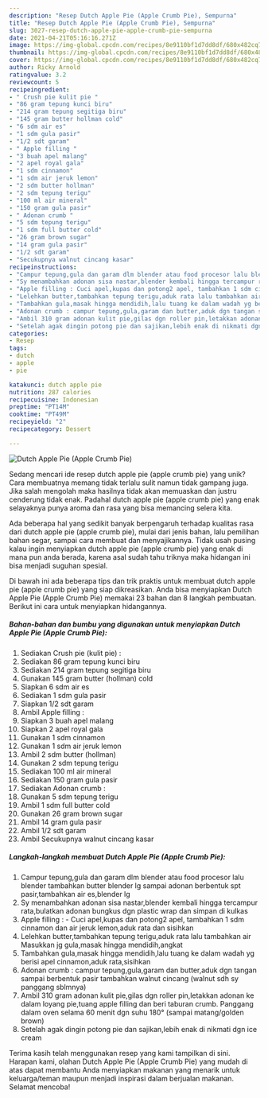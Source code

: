 ```yaml
---
description: "Resep Dutch Apple Pie (Apple Crumb Pie), Sempurna"
title: "Resep Dutch Apple Pie (Apple Crumb Pie), Sempurna"
slug: 3027-resep-dutch-apple-pie-apple-crumb-pie-sempurna
date: 2021-04-21T05:16:16.271Z
image: https://img-global.cpcdn.com/recipes/8e9110bf1d7dd8df/680x482cq70/dutch-apple-pie-apple-crumb-pie-foto-resep-utama.jpg
thumbnail: https://img-global.cpcdn.com/recipes/8e9110bf1d7dd8df/680x482cq70/dutch-apple-pie-apple-crumb-pie-foto-resep-utama.jpg
cover: https://img-global.cpcdn.com/recipes/8e9110bf1d7dd8df/680x482cq70/dutch-apple-pie-apple-crumb-pie-foto-resep-utama.jpg
author: Ricky Arnold
ratingvalue: 3.2
reviewcount: 5
recipeingredient:
- " Crush pie kulit pie "
- "86 gram tepung kunci biru"
- "214 gram tepung segitiga biru"
- "145 gram butter hollman cold"
- "6 sdm air es"
- "1 sdm gula pasir"
- "1/2 sdt garam"
- " Apple filling "
- "3 buah apel malang"
- "2 apel royal gala"
- "1 sdm cinnamon"
- "1 sdm air jeruk lemon"
- "2 sdm butter hollman"
- "2 sdm tepung terigu"
- "100 ml air mineral"
- "150 gram gula pasir"
- " Adonan crumb "
- "5 sdm tepung terigu"
- "1 sdm full butter cold"
- "26 gram brown sugar"
- "14 gram gula pasir"
- "1/2 sdt garam"
- "Secukupnya walnut cincang kasar"
recipeinstructions:
- "Campur tepung,gula dan garam dlm blender atau food procesor lalu blender tambahkan butter blender lg sampai adonan berbentuk spt pasir,tambahkan air es,blender lg"
- "Sy menambahkan adonan sisa nastar,blender kembali hingga tercampur rata,bulatkan adonan bungkus dgn plastic wrap dan simpan di kulkas"
- "Apple filling : Cuci apel,kupas dan potong2 apel, tambahkan 1 sdm cinnamon dan air jeruk lemon,aduk rata dan sisihkan"
- "Lelehkan butter,tambahkan tepung terigu,aduk rata lalu tambahkan air Masukkan jg gula,masak hingga mendidih,angkat"
- "Tambahkan gula,masak hingga mendidih,lalu tuang ke dalam wadah yg berisi apel cinnamon,aduk rata,sisihkan"
- "Adonan crumb : campur tepung,gula,garam dan butter,aduk dgn tangan sampai berbentuk pasir tambahkan walnut cincang (walnut sdh sy panggang sblmnya)"
- "Ambil 310 gram adonan kulit pie,gilas dgn roller pin,letakkan adonan ke dalam loyang pie,tuang apple filling dan beri taburan crumb. Panggang dalam oven selama 60 menit dgn suhu 180° (sampai matang/golden brown)"
- "Setelah agak dingin potong pie dan sajikan,lebih enak di nikmati dgn ice cream"
categories:
- Resep
tags:
- dutch
- apple
- pie

katakunci: dutch apple pie 
nutrition: 287 calories
recipecuisine: Indonesian
preptime: "PT14M"
cooktime: "PT49M"
recipeyield: "2"
recipecategory: Dessert

---
```



![Dutch Apple Pie (Apple Crumb Pie)](https://img-global.cpcdn.com/recipes/8e9110bf1d7dd8df/680x482cq70/dutch-apple-pie-apple-crumb-pie-foto-resep-utama.jpg)

Sedang mencari ide resep dutch apple pie (apple crumb pie) yang unik? Cara membuatnya memang tidak terlalu sulit namun tidak gampang juga. Jika salah mengolah maka hasilnya tidak akan memuaskan dan justru cenderung tidak enak. Padahal dutch apple pie (apple crumb pie) yang enak selayaknya punya aroma dan rasa yang bisa memancing selera kita.

Ada beberapa hal yang sedikit banyak berpengaruh terhadap kualitas rasa dari dutch apple pie (apple crumb pie), mulai dari jenis bahan, lalu pemilihan bahan segar, sampai cara membuat dan menyajikannya. Tidak usah pusing kalau ingin menyiapkan dutch apple pie (apple crumb pie) yang enak di mana pun anda berada, karena asal sudah tahu triknya maka hidangan ini bisa menjadi suguhan spesial.




Di bawah ini ada beberapa tips dan trik praktis untuk membuat dutch apple pie (apple crumb pie) yang siap dikreasikan. Anda bisa menyiapkan Dutch Apple Pie (Apple Crumb Pie) memakai 23 bahan dan 8 langkah pembuatan. Berikut ini cara untuk menyiapkan hidangannya.

<!--inarticleads1-->

##### Bahan-bahan dan bumbu yang digunakan untuk menyiapkan Dutch Apple Pie (Apple Crumb Pie):

1. Sediakan  Crush pie (kulit pie) :
1. Sediakan 86 gram tepung kunci biru
1. Sediakan 214 gram tepung segitiga biru
1. Gunakan 145 gram butter (hollman) cold
1. Siapkan 6 sdm air es
1. Sediakan 1 sdm gula pasir
1. Siapkan 1/2 sdt garam
1. Ambil  Apple filling :
1. Siapkan 3 buah apel malang
1. Siapkan 2 apel royal gala
1. Gunakan 1 sdm cinnamon
1. Gunakan 1 sdm air jeruk lemon
1. Ambil 2 sdm butter (hollman)
1. Gunakan 2 sdm tepung terigu
1. Sediakan 100 ml air mineral
1. Sediakan 150 gram gula pasir
1. Sediakan  Adonan crumb :
1. Gunakan 5 sdm tepung terigu
1. Ambil 1 sdm full butter cold
1. Gunakan 26 gram brown sugar
1. Ambil 14 gram gula pasir
1. Ambil 1/2 sdt garam
1. Ambil Secukupnya walnut cincang kasar




<!--inarticleads2-->

##### Langkah-langkah membuat Dutch Apple Pie (Apple Crumb Pie):

1. Campur tepung,gula dan garam dlm blender atau food procesor lalu blender tambahkan butter blender lg sampai adonan berbentuk spt pasir,tambahkan air es,blender lg
1. Sy menambahkan adonan sisa nastar,blender kembali hingga tercampur rata,bulatkan adonan bungkus dgn plastic wrap dan simpan di kulkas
1. Apple filling : - Cuci apel,kupas dan potong2 apel, tambahkan 1 sdm cinnamon dan air jeruk lemon,aduk rata dan sisihkan
1. Lelehkan butter,tambahkan tepung terigu,aduk rata lalu tambahkan air Masukkan jg gula,masak hingga mendidih,angkat
1. Tambahkan gula,masak hingga mendidih,lalu tuang ke dalam wadah yg berisi apel cinnamon,aduk rata,sisihkan
1. Adonan crumb : campur tepung,gula,garam dan butter,aduk dgn tangan sampai berbentuk pasir tambahkan walnut cincang (walnut sdh sy panggang sblmnya)
1. Ambil 310 gram adonan kulit pie,gilas dgn roller pin,letakkan adonan ke dalam loyang pie,tuang apple filling dan beri taburan crumb. Panggang dalam oven selama 60 menit dgn suhu 180° (sampai matang/golden brown)
1. Setelah agak dingin potong pie dan sajikan,lebih enak di nikmati dgn ice cream




Terima kasih telah menggunakan resep yang kami tampilkan di sini. Harapan kami, olahan Dutch Apple Pie (Apple Crumb Pie) yang mudah di atas dapat membantu Anda menyiapkan makanan yang menarik untuk keluarga/teman maupun menjadi inspirasi dalam berjualan makanan. Selamat mencoba!
